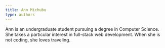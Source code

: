 ```yaml
---
title: Ann Michubu
type: authors
---
```

Ann is an undergraduate student pursuing a degree in Computer Science. She takes a particular interest in full-stack web development. When she is not coding, she loves traveling.
